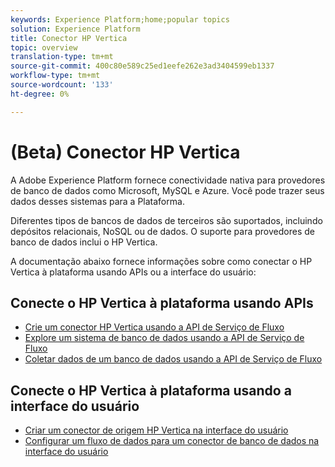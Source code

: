 ```yaml
---
keywords: Experience Platform;home;popular topics
solution: Experience Platform
title: Conector HP Vertica
topic: overview
translation-type: tm+mt
source-git-commit: 400c80e589c25ed1eefe262e3ad3404599eb1337
workflow-type: tm+mt
source-wordcount: '133'
ht-degree: 0%

---
```



# (Beta) Conector HP Vertica

A Adobe Experience Platform fornece conectividade nativa para provedores de banco de dados como Microsoft, MySQL e Azure. Você pode trazer seus dados desses sistemas para a Plataforma.

Diferentes tipos de bancos de dados de terceiros são suportados, incluindo depósitos relacionais, NoSQL ou de dados. O suporte para provedores de banco de dados inclui o HP Vertica.

A documentação abaixo fornece informações sobre como conectar o HP Vertica à plataforma usando APIs ou a interface do usuário:

## Conecte o HP Vertica à plataforma usando APIs

- [Crie um conector HP Vertica usando a API de Serviço de Fluxo](../../tutorials/api/create/databases/hp-vertica.md)
- [Explore um sistema de banco de dados usando a API de Serviço de Fluxo](../../tutorials/api/explore/database-nosql.md)
- [Coletar dados de um banco de dados usando a API de Serviço de Fluxo](../../tutorials/api/collect/database-nosql.md)

## Conecte o HP Vertica à plataforma usando a interface do usuário

- [Criar um conector de origem HP Vertica na interface do usuário](../../tutorials/ui/create/databases/hp-vertica.md)
- [Configurar um fluxo de dados para um conector de banco de dados na interface do usuário](../../tutorials/ui/dataflow/databases.md)